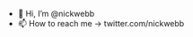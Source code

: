 - 👋 Hi, I’m @nickwebb
- 📫 How to reach me -> twitter.com/nickwebb

<!---
nickwebb/nickwebb is a ✨ special ✨ repository because its `README.md` (this file) appears on your GitHub profile.
You can click the Preview link to take a look at your changes.
--->

